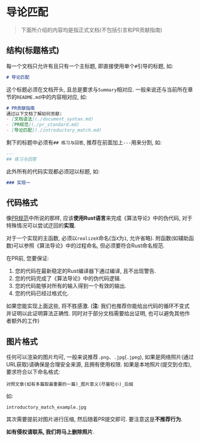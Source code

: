# 导论匹配
> 下面所介绍的内容均是指正式文档(不包括引言和PR贡献指南)

## 结构(标题格式)
每一个文档只允许有且只有一个主标题, 即直接使用单个`#`引导的标题, 如:
```md
# 导论匹配
```
这个标题必须在文档开头, 且总是要求与`Summary`相对应. 一般来说还与当前所在章节的`README.md`中的内容相对应, 如:
```md
# PR贡献指南
通过以下文档了解如何贡献:
- [文档语法](./document_syntax.md)
- [PR规范](./pr_standard.md)
- [导论匹配](./introductory_match.md)
```
剩下的标题中必须有`## 练习与回答`, 推荐在前面加上`---`用来分割, 如:
```md
---
## 练习与回答
```
此外所有的代码实现都必须冠以标题, 如:
```md
### 实现一
```

## 代码格式
像[PR规范](./pr_standard.md)中所说的那样, 应该**使用Rust语言**来完成《算法导论》中的伪代码, 对于特殊情况可以尝试迂回的**实现**.

对于一个实现的主函数, 必须以`realizeX`命名(当`X`为`1`, 允许省略). 附函数(如辅助函数)可以参照《算法导论》中的过程命名, 但必须要符合Rust命名规范.

在PR前, 您要保证:
1. 您的代码在最新稳定的Rust编译器下通过编译, 且不出现警告.
2. 您的代码完成了《算法导论》中的伪代码逻辑.
3. 您的代码能够对所有的输入得到一个有效的输出.
4. 您的代码已经过格式化.

如果您能实现上面这些, 将不胜感激. (**注**: 我们也推荐你能给出代码的循环不变式并证明以此证明算法正确性. 同时对于部分文档需要给出证明, 也可以避免其他作者额外的工作)

## 图片格式
任何可以渲染的图片均可, 一般来说推荐`.png`、`.jpg`(`.jpeg`), 如果是网络照片(通过URL获取)请确保是合理安全来源, 且拥有使用权限. 如果是本地照片(提交到仓库), 要求符合以下命名格式:
```text
对照文章(如有多篇取最重要的一篇)_图片意义(尽量短小)_后缀
```
如:
```text
introductory_match_example.jpg
```
其次需要提前对图片进行压缩, 然后随着PR提交即可. 要注意这是**不推荐行为**.

**如有侵权请联系, 我们将马上删除照片**.
